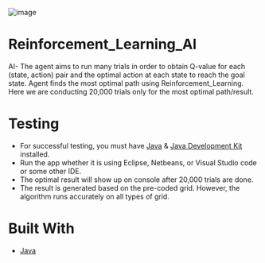 ![image](https://user-images.githubusercontent.com/58008518/128373016-9adc5735-7063-4206-9767-84c4bf25a4e0.png)
# Reinforcement_Learning_AI
AI- The agent aims to run many trials in order to obtain Q-value for each (state, action) pair and the optimal action at each state to reach the goal state. Agent finds the most optimal path using Reinforcement_Learning. Here we are conducting 20,000 trials only for the most optimal path/result. 

# Testing
 * For successful testing, you must have [Java] & [Java Development Kit] installed.
 * Run the app whether it is using Eclipse, Netbeans, or Visual Studio code or some other IDE.
 * The optimal result will show up on console after 20,000 trials are done. 
 * The result is generated based on the pre-coded grid. However, the algorithm runs accurately on all types of grid.
# Built With
  * [Java]

[Android Studio]: https://developer.android.com/studio
[Java]: https://www.oracle.com/java/technologies/javase-downloads.html
[Java Development Kit]: https://www.oracle.com/java/technologies/javase-downloads.html
